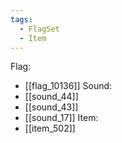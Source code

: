 ```yaml
---
tags:
  - FlagSet
  - Item
---
```

Flag:
- [[flag_10136]]
Sound:
- [[sound_44]]
- [[sound_43]]
- [[sound_17]]
Item:
- [[item_502]]
